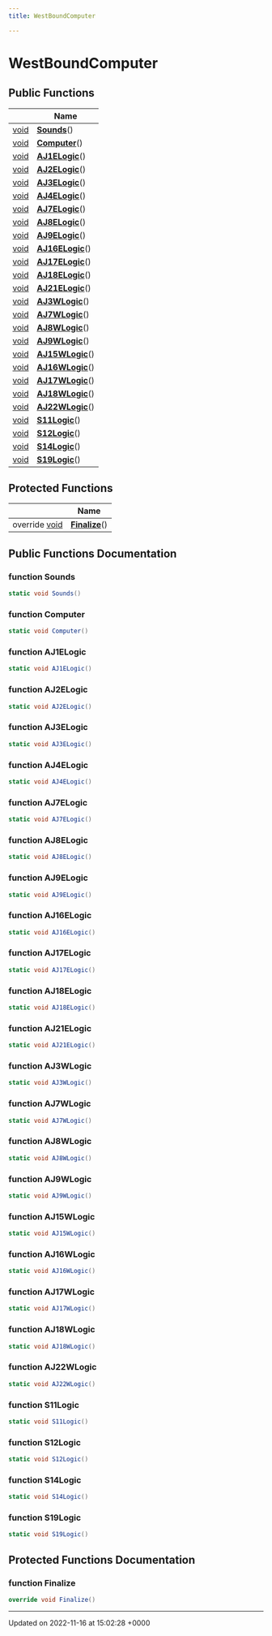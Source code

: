 ```yaml
---
title: WestBoundComputer

---
```


# WestBoundComputer





## Public Functions

|                | Name           |
| -------------- | -------------- |
| [void](/SignallingSystem-doc/vb/Files/SerialPixelLeds_8vb/#variable-void) | **[Sounds](/SignallingSystem-doc/vb/Classes/classWestBoundComputer/#function-sounds)**() |
| [void](/SignallingSystem-doc/vb/Files/SerialPixelLeds_8vb/#variable-void) | **[Computer](/SignallingSystem-doc/vb/Classes/classWestBoundComputer/#function-computer)**() |
| [void](/SignallingSystem-doc/vb/Files/SerialPixelLeds_8vb/#variable-void) | **[AJ1ELogic](/SignallingSystem-doc/vb/Classes/classWestBoundComputer/#function-aj1elogic)**() |
| [void](/SignallingSystem-doc/vb/Files/SerialPixelLeds_8vb/#variable-void) | **[AJ2ELogic](/SignallingSystem-doc/vb/Classes/classWestBoundComputer/#function-aj2elogic)**() |
| [void](/SignallingSystem-doc/vb/Files/SerialPixelLeds_8vb/#variable-void) | **[AJ3ELogic](/SignallingSystem-doc/vb/Classes/classWestBoundComputer/#function-aj3elogic)**() |
| [void](/SignallingSystem-doc/vb/Files/SerialPixelLeds_8vb/#variable-void) | **[AJ4ELogic](/SignallingSystem-doc/vb/Classes/classWestBoundComputer/#function-aj4elogic)**() |
| [void](/SignallingSystem-doc/vb/Files/SerialPixelLeds_8vb/#variable-void) | **[AJ7ELogic](/SignallingSystem-doc/vb/Classes/classWestBoundComputer/#function-aj7elogic)**() |
| [void](/SignallingSystem-doc/vb/Files/SerialPixelLeds_8vb/#variable-void) | **[AJ8ELogic](/SignallingSystem-doc/vb/Classes/classWestBoundComputer/#function-aj8elogic)**() |
| [void](/SignallingSystem-doc/vb/Files/SerialPixelLeds_8vb/#variable-void) | **[AJ9ELogic](/SignallingSystem-doc/vb/Classes/classWestBoundComputer/#function-aj9elogic)**() |
| [void](/SignallingSystem-doc/vb/Files/SerialPixelLeds_8vb/#variable-void) | **[AJ16ELogic](/SignallingSystem-doc/vb/Classes/classWestBoundComputer/#function-aj16elogic)**() |
| [void](/SignallingSystem-doc/vb/Files/SerialPixelLeds_8vb/#variable-void) | **[AJ17ELogic](/SignallingSystem-doc/vb/Classes/classWestBoundComputer/#function-aj17elogic)**() |
| [void](/SignallingSystem-doc/vb/Files/SerialPixelLeds_8vb/#variable-void) | **[AJ18ELogic](/SignallingSystem-doc/vb/Classes/classWestBoundComputer/#function-aj18elogic)**() |
| [void](/SignallingSystem-doc/vb/Files/SerialPixelLeds_8vb/#variable-void) | **[AJ21ELogic](/SignallingSystem-doc/vb/Classes/classWestBoundComputer/#function-aj21elogic)**() |
| [void](/SignallingSystem-doc/vb/Files/SerialPixelLeds_8vb/#variable-void) | **[AJ3WLogic](/SignallingSystem-doc/vb/Classes/classWestBoundComputer/#function-aj3wlogic)**() |
| [void](/SignallingSystem-doc/vb/Files/SerialPixelLeds_8vb/#variable-void) | **[AJ7WLogic](/SignallingSystem-doc/vb/Classes/classWestBoundComputer/#function-aj7wlogic)**() |
| [void](/SignallingSystem-doc/vb/Files/SerialPixelLeds_8vb/#variable-void) | **[AJ8WLogic](/SignallingSystem-doc/vb/Classes/classWestBoundComputer/#function-aj8wlogic)**() |
| [void](/SignallingSystem-doc/vb/Files/SerialPixelLeds_8vb/#variable-void) | **[AJ9WLogic](/SignallingSystem-doc/vb/Classes/classWestBoundComputer/#function-aj9wlogic)**() |
| [void](/SignallingSystem-doc/vb/Files/SerialPixelLeds_8vb/#variable-void) | **[AJ15WLogic](/SignallingSystem-doc/vb/Classes/classWestBoundComputer/#function-aj15wlogic)**() |
| [void](/SignallingSystem-doc/vb/Files/SerialPixelLeds_8vb/#variable-void) | **[AJ16WLogic](/SignallingSystem-doc/vb/Classes/classWestBoundComputer/#function-aj16wlogic)**() |
| [void](/SignallingSystem-doc/vb/Files/SerialPixelLeds_8vb/#variable-void) | **[AJ17WLogic](/SignallingSystem-doc/vb/Classes/classWestBoundComputer/#function-aj17wlogic)**() |
| [void](/SignallingSystem-doc/vb/Files/SerialPixelLeds_8vb/#variable-void) | **[AJ18WLogic](/SignallingSystem-doc/vb/Classes/classWestBoundComputer/#function-aj18wlogic)**() |
| [void](/SignallingSystem-doc/vb/Files/SerialPixelLeds_8vb/#variable-void) | **[AJ22WLogic](/SignallingSystem-doc/vb/Classes/classWestBoundComputer/#function-aj22wlogic)**() |
| [void](/SignallingSystem-doc/vb/Files/SerialPixelLeds_8vb/#variable-void) | **[S11Logic](/SignallingSystem-doc/vb/Classes/classWestBoundComputer/#function-s11logic)**() |
| [void](/SignallingSystem-doc/vb/Files/SerialPixelLeds_8vb/#variable-void) | **[S12Logic](/SignallingSystem-doc/vb/Classes/classWestBoundComputer/#function-s12logic)**() |
| [void](/SignallingSystem-doc/vb/Files/SerialPixelLeds_8vb/#variable-void) | **[S14Logic](/SignallingSystem-doc/vb/Classes/classWestBoundComputer/#function-s14logic)**() |
| [void](/SignallingSystem-doc/vb/Files/SerialPixelLeds_8vb/#variable-void) | **[S19Logic](/SignallingSystem-doc/vb/Classes/classWestBoundComputer/#function-s19logic)**() |

## Protected Functions

|                | Name           |
| -------------- | -------------- |
| override [void](/SignallingSystem-doc/vb/Files/SerialPixelLeds_8vb/#variable-void) | **[Finalize](/SignallingSystem-doc/vb/Classes/classWestBoundComputer/#function-finalize)**() |

## Public Functions Documentation

### function Sounds

```csharp
static void Sounds()
```


### function Computer

```csharp
static void Computer()
```


### function AJ1ELogic

```csharp
static void AJ1ELogic()
```


### function AJ2ELogic

```csharp
static void AJ2ELogic()
```


### function AJ3ELogic

```csharp
static void AJ3ELogic()
```


### function AJ4ELogic

```csharp
static void AJ4ELogic()
```


### function AJ7ELogic

```csharp
static void AJ7ELogic()
```


### function AJ8ELogic

```csharp
static void AJ8ELogic()
```


### function AJ9ELogic

```csharp
static void AJ9ELogic()
```


### function AJ16ELogic

```csharp
static void AJ16ELogic()
```


### function AJ17ELogic

```csharp
static void AJ17ELogic()
```


### function AJ18ELogic

```csharp
static void AJ18ELogic()
```


### function AJ21ELogic

```csharp
static void AJ21ELogic()
```


### function AJ3WLogic

```csharp
static void AJ3WLogic()
```


### function AJ7WLogic

```csharp
static void AJ7WLogic()
```


### function AJ8WLogic

```csharp
static void AJ8WLogic()
```


### function AJ9WLogic

```csharp
static void AJ9WLogic()
```


### function AJ15WLogic

```csharp
static void AJ15WLogic()
```


### function AJ16WLogic

```csharp
static void AJ16WLogic()
```


### function AJ17WLogic

```csharp
static void AJ17WLogic()
```


### function AJ18WLogic

```csharp
static void AJ18WLogic()
```


### function AJ22WLogic

```csharp
static void AJ22WLogic()
```


### function S11Logic

```csharp
static void S11Logic()
```


### function S12Logic

```csharp
static void S12Logic()
```


### function S14Logic

```csharp
static void S14Logic()
```


### function S19Logic

```csharp
static void S19Logic()
```


## Protected Functions Documentation

### function Finalize

```csharp
override void Finalize()
```


-------------------------------

Updated on 2022-11-16 at 15:02:28 +0000